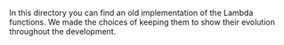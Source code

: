 In this directory you can find an old implementation of the Lambda functions. 
We made the choices of keeping them to show their evolution throughout the development.